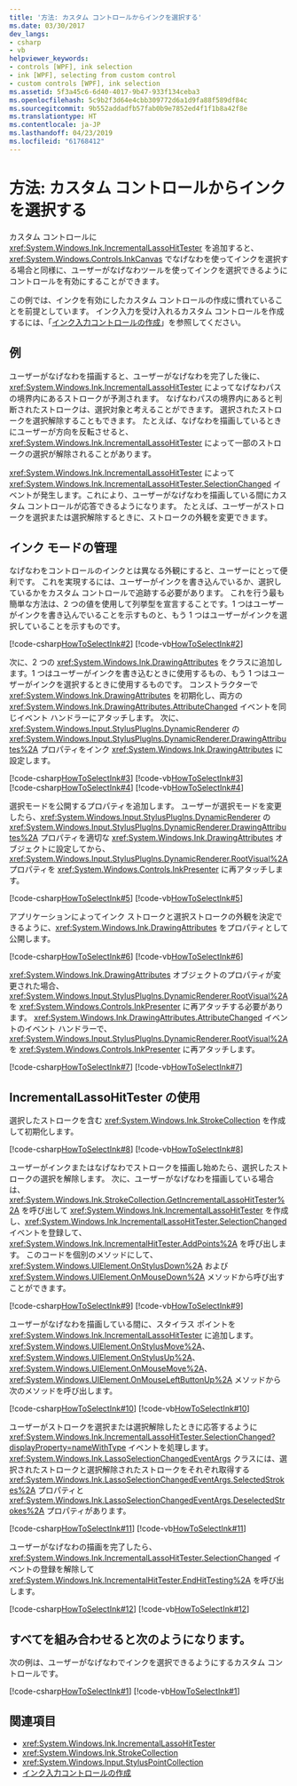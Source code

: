 ```yaml
---
title: '方法: カスタム コントロールからインクを選択する'
ms.date: 03/30/2017
dev_langs:
- csharp
- vb
helpviewer_keywords:
- controls [WPF], ink selection
- ink [WPF], selecting from custom control
- custom controls [WPF], ink selection
ms.assetid: 5f3a45c6-6d40-4017-9b47-933f134ceba3
ms.openlocfilehash: 5c9b2f3d64e4cbb309772d6a1d9fa88f589df84c
ms.sourcegitcommit: 9b552addadfb57fab0b9e7852ed4f1f1b8a42f8e
ms.translationtype: HT
ms.contentlocale: ja-JP
ms.lasthandoff: 04/23/2019
ms.locfileid: "61768412"
---
```

# <a name="how-to-select-ink-from-a-custom-control"></a>方法: カスタム コントロールからインクを選択する
カスタム コントロールに <xref:System.Windows.Ink.IncrementalLassoHitTester> を追加すると、<xref:System.Windows.Controls.InkCanvas> でなげなわを使ってインクを選択する場合と同様に、ユーザーがなげなわツールを使ってインクを選択できるようにコントロールを有効にすることができます。  
  
 この例では、インクを有効にしたカスタム コントロールの作成に慣れていることを前提としています。  インク入力を受け入れるカスタム コントロールを作成するには、「[インク入力コントロールの作成](creating-an-ink-input-control.md)」を参照してください。  
  
## <a name="example"></a>例  
 ユーザーがなげなわを描画すると、ユーザーがなげなわを完了した後に、<xref:System.Windows.Ink.IncrementalLassoHitTester> によってなげなわパスの境界内にあるストロークが予測されます。  なげなわパスの境界内にあると判断されたストロークは、選択対象と考えることができます。  選択されたストロークを選択解除することもできます。  たとえば、なげなわを描画しているときにユーザーが方向を反転させると、<xref:System.Windows.Ink.IncrementalLassoHitTester> によって一部のストロークの選択が解除されることがあります。  
  
 <xref:System.Windows.Ink.IncrementalLassoHitTester> によって <xref:System.Windows.Ink.IncrementalLassoHitTester.SelectionChanged> イベントが発生します。これにより、ユーザーがなげなわを描画している間にカスタム コントロールが応答できるようになります。  たとえば、ユーザーがストロークを選択または選択解除するときに、ストロークの外観を変更できます。  
  
## <a name="managing-the-ink-mode"></a>インク モードの管理  
 なげなわをコントロールのインクとは異なる外観にすると、ユーザーにとって便利です。 これを実現するには、ユーザーがインクを書き込んでいるか、選択しているかをカスタム コントロールで追跡する必要があります。 これを行う最も簡単な方法は、2 つの値を使用して列挙型を宣言することです。1 つはユーザーがインクを書き込んでいることを示すものと、もう 1 つはユーザーがインクを選択していることを示すものです。  
  
 [!code-csharp[HowToSelectInk#2](~/samples/snippets/csharp/VS_Snippets_Wpf/HowToSelectInk/CSharp/InkSelector.cs#2)]
 [!code-vb[HowToSelectInk#2](~/samples/snippets/visualbasic/VS_Snippets_Wpf/HowToSelectInk/VisualBasic/InkSelector.vb#2)]  
  
 次に、2 つの <xref:System.Windows.Ink.DrawingAttributes> をクラスに追加します。1 つはユーザーがインクを書き込むときに使用するもの、もう 1 つはユーザーがインクを選択するときに使用するものです。  コンストラクターで <xref:System.Windows.Ink.DrawingAttributes> を初期化し、両方の <xref:System.Windows.Ink.DrawingAttributes.AttributeChanged> イベントを同じイベント ハンドラーにアタッチします。 次に、<xref:System.Windows.Input.StylusPlugIns.DynamicRenderer> の <xref:System.Windows.Input.StylusPlugIns.DynamicRenderer.DrawingAttributes%2A> プロパティをインク <xref:System.Windows.Ink.DrawingAttributes> に設定します。  
  
 [!code-csharp[HowToSelectInk#3](~/samples/snippets/csharp/VS_Snippets_Wpf/HowToSelectInk/CSharp/InkSelector.cs#3)]
 [!code-vb[HowToSelectInk#3](~/samples/snippets/visualbasic/VS_Snippets_Wpf/HowToSelectInk/VisualBasic/InkSelector.vb#3)]  
[!code-csharp[HowToSelectInk#4](~/samples/snippets/csharp/VS_Snippets_Wpf/HowToSelectInk/CSharp/InkSelector.cs#4)]
[!code-vb[HowToSelectInk#4](~/samples/snippets/visualbasic/VS_Snippets_Wpf/HowToSelectInk/VisualBasic/InkSelector.vb#4)]  
  
 選択モードを公開するプロパティを追加します。 ユーザーが選択モードを変更したら、<xref:System.Windows.Input.StylusPlugIns.DynamicRenderer> の <xref:System.Windows.Input.StylusPlugIns.DynamicRenderer.DrawingAttributes%2A> プロパティを適切な <xref:System.Windows.Ink.DrawingAttributes> オブジェクトに設定してから、<xref:System.Windows.Input.StylusPlugIns.DynamicRenderer.RootVisual%2A> プロパティを <xref:System.Windows.Controls.InkPresenter> に再アタッチします。  
  
 [!code-csharp[HowToSelectInk#5](~/samples/snippets/csharp/VS_Snippets_Wpf/HowToSelectInk/CSharp/InkSelector.cs#5)]
 [!code-vb[HowToSelectInk#5](~/samples/snippets/visualbasic/VS_Snippets_Wpf/HowToSelectInk/VisualBasic/InkSelector.vb#5)]  
  
 アプリケーションによってインク ストロークと選択ストロークの外観を決定できるように、<xref:System.Windows.Ink.DrawingAttributes> をプロパティとして公開します。  
  
 [!code-csharp[HowToSelectInk#6](~/samples/snippets/csharp/VS_Snippets_Wpf/HowToSelectInk/CSharp/InkSelector.cs#6)]
 [!code-vb[HowToSelectInk#6](~/samples/snippets/visualbasic/VS_Snippets_Wpf/HowToSelectInk/VisualBasic/InkSelector.vb#6)]  
  
 <xref:System.Windows.Ink.DrawingAttributes> オブジェクトのプロパティが変更された場合、<xref:System.Windows.Input.StylusPlugIns.DynamicRenderer.RootVisual%2A> を <xref:System.Windows.Controls.InkPresenter> に再アタッチする必要があります。  <xref:System.Windows.Ink.DrawingAttributes.AttributeChanged> イベントのイベント ハンドラーで、<xref:System.Windows.Input.StylusPlugIns.DynamicRenderer.RootVisual%2A> を <xref:System.Windows.Controls.InkPresenter> に再アタッチします。  
  
 [!code-csharp[HowToSelectInk#7](~/samples/snippets/csharp/VS_Snippets_Wpf/HowToSelectInk/CSharp/InkSelector.cs#7)]
 [!code-vb[HowToSelectInk#7](~/samples/snippets/visualbasic/VS_Snippets_Wpf/HowToSelectInk/VisualBasic/InkSelector.vb#7)]  
  
## <a name="using-the-incrementallassohittester"></a>IncrementalLassoHitTester の使用  
 選択したストロークを含む <xref:System.Windows.Ink.StrokeCollection> を作成して初期化します。  
  
 [!code-csharp[HowToSelectInk#8](~/samples/snippets/csharp/VS_Snippets_Wpf/HowToSelectInk/CSharp/InkSelector.cs#8)]
 [!code-vb[HowToSelectInk#8](~/samples/snippets/visualbasic/VS_Snippets_Wpf/HowToSelectInk/VisualBasic/InkSelector.vb#8)]  
  
 ユーザーがインクまたはなげなわでストロークを描画し始めたら、選択したストロークの選択を解除します。 次に、ユーザーがなげなわを描画している場合は、<xref:System.Windows.Ink.StrokeCollection.GetIncrementalLassoHitTester%2A> を呼び出して <xref:System.Windows.Ink.IncrementalLassoHitTester> を作成し、<xref:System.Windows.Ink.IncrementalLassoHitTester.SelectionChanged> イベントを登録して、<xref:System.Windows.Ink.IncrementalHitTester.AddPoints%2A> を呼び出します。 このコードを個別のメソッドにして、<xref:System.Windows.UIElement.OnStylusDown%2A> および <xref:System.Windows.UIElement.OnMouseDown%2A> メソッドから呼び出すことができます。  
  
 [!code-csharp[HowToSelectInk#9](~/samples/snippets/csharp/VS_Snippets_Wpf/HowToSelectInk/CSharp/InkSelector.cs#9)]
 [!code-vb[HowToSelectInk#9](~/samples/snippets/visualbasic/VS_Snippets_Wpf/HowToSelectInk/VisualBasic/InkSelector.vb#9)]  
  
 ユーザーがなげなわを描画している間に、スタイラス ポイントを <xref:System.Windows.Ink.IncrementalLassoHitTester> に追加します。  <xref:System.Windows.UIElement.OnStylusMove%2A>、<xref:System.Windows.UIElement.OnStylusUp%2A>、<xref:System.Windows.UIElement.OnMouseMove%2A>、<xref:System.Windows.UIElement.OnMouseLeftButtonUp%2A> メソッドから次のメソッドを呼び出します。  
  
 [!code-csharp[HowToSelectInk#10](~/samples/snippets/csharp/VS_Snippets_Wpf/HowToSelectInk/CSharp/InkSelector.cs#10)]
 [!code-vb[HowToSelectInk#10](~/samples/snippets/visualbasic/VS_Snippets_Wpf/HowToSelectInk/VisualBasic/InkSelector.vb#10)]  
  
 ユーザーがストロークを選択または選択解除したときに応答するように <xref:System.Windows.Ink.IncrementalLassoHitTester.SelectionChanged?displayProperty=nameWithType> イベントを処理します。  <xref:System.Windows.Ink.LassoSelectionChangedEventArgs> クラスには、選択されたストロークと選択解除されたストロークをそれぞれ取得する <xref:System.Windows.Ink.LassoSelectionChangedEventArgs.SelectedStrokes%2A> プロパティと <xref:System.Windows.Ink.LassoSelectionChangedEventArgs.DeselectedStrokes%2A> プロパティがあります。  
  
 [!code-csharp[HowToSelectInk#11](~/samples/snippets/csharp/VS_Snippets_Wpf/HowToSelectInk/CSharp/InkSelector.cs#11)]
 [!code-vb[HowToSelectInk#11](~/samples/snippets/visualbasic/VS_Snippets_Wpf/HowToSelectInk/VisualBasic/InkSelector.vb#11)]  
  
 ユーザーがなげなわの描画を完了したら、<xref:System.Windows.Ink.IncrementalLassoHitTester.SelectionChanged> イベントの登録を解除して <xref:System.Windows.Ink.IncrementalHitTester.EndHitTesting%2A> を呼び出します。  
  
 [!code-csharp[HowToSelectInk#12](~/samples/snippets/csharp/VS_Snippets_Wpf/HowToSelectInk/CSharp/InkSelector.cs#12)]
 [!code-vb[HowToSelectInk#12](~/samples/snippets/visualbasic/VS_Snippets_Wpf/HowToSelectInk/VisualBasic/InkSelector.vb#12)]  
  
## <a name="putting-it-all-together"></a>すべてを組み合わせると次のようになります。  
 次の例は、ユーザーがなげなわでインクを選択できるようにするカスタム コントロールです。  
  
 [!code-csharp[HowToSelectInk#1](~/samples/snippets/csharp/VS_Snippets_Wpf/HowToSelectInk/CSharp/InkSelector.cs#1)]
 [!code-vb[HowToSelectInk#1](~/samples/snippets/visualbasic/VS_Snippets_Wpf/HowToSelectInk/VisualBasic/InkSelector.vb#1)]  
  
## <a name="see-also"></a>関連項目

- <xref:System.Windows.Ink.IncrementalLassoHitTester>
- <xref:System.Windows.Ink.StrokeCollection>
- <xref:System.Windows.Input.StylusPointCollection>
- [インク入力コントロールの作成](creating-an-ink-input-control.md)

